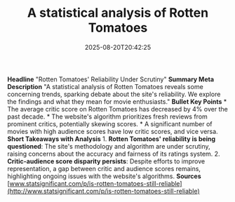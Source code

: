 ﻿---
title: "A statistical analysis of Rotten Tomatoes"
date: "2025-08-20T20:42:25"
category: "Markets"
summary: ""
slug: "a statistical analysis of rotten tomatoes"
source_urls:
  - "https://www.statsignificant.com/p/is-rotten-tomatoes-still-reliable"
seo:
  title: "A statistical analysis of Rotten Tomatoes | Hash n Hedge"
  description: ""
  keywords: ["news", "markets", "brief"]
---
**Headline** "Rotten Tomatoes' Reliability Under Scrutiny"  **Summary Meta Description** "A statistical analysis of Rotten Tomatoes reveals some concerning trends, sparking debate about the site's reliability. We explore the findings and what they mean for movie enthusiasts."  **Bullet Key Points**  * The average critic score on Rotten Tomatoes has decreased by 4% over the past decade. * The website's algorithm prioritizes fresh reviews from prominent critics, potentially skewing scores. * A significant number of movies with high audience scores have low critic scores, and vice versa.  **Short Takeaways with Analysis**  1. **Rotten Tomatoes' reliability is being questioned**: The site's methodology and algorithm are under scrutiny, raising concerns about the accuracy and fairness of its ratings system. 2. **Critic-audience score disparity persists**: Despite efforts to improve representation, a gap between critic and audience scores remains, highlighting ongoing issues with the website's algorithms.  **Sources** [www.statsignificant.com/p/is-rotten-tomatoes-still-reliable](http://www.statsignificant.com/p/is-rotten-tomatoes-still-reliable) 
